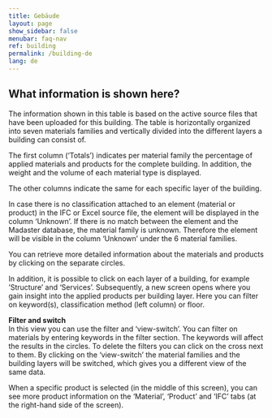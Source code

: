 ```yaml
---
title: Gebäude
layout: page
show_sidebar: false
menubar: faq-nav
ref: building
permalink: /building-de
lang: de
---
```


## What information is shown here?
The information shown in this table is based on the active source files that have been uploaded for this building. The table is horizontally organized into seven materials families and vertically divided into the different layers a building can consist of.

The first column (‘Totals’) indicates per material family the percentage of applied materials and products for the complete building. In addition, the weight and the volume of each material type is displayed.

The other columns indicate the same for each specific layer of the building.

In case there is no classification attached to an element (material or product) in the IFC or Excel source file, the element will be displayed in the column ‘Unknown’. If there is no match between the element and the Madaster database, the material family is unknown. Therefore the element will be visible in the column ‘Unknown’ under the 6 material families.

You can retrieve more detailed information about the materials and products by clicking on the separate circles.

In addition, it is possible to click on each layer of a building, for example ’Structure’ and ‘Services’. Subsequently, a new screen opens where you gain insight into the applied products per building layer. Here you can filter on keyword(s), classification method (left column) or floor.

**Filter and switch**  
In this view you can use the filter and ‘view-switch’. You can filter on materials by entering keywords in the filter section. The keywords will affect the results in the circles. To delete the filters you can click on the cross next to them. By clicking on the ‘view-switch’ the material families and the building layers will be switched, which gives you a different view of the same data.

When a specific product is selected (in the middle of this screen), you can see more product information on the ‘Material’, ‘Product’ and ‘IFC’ tabs (at the right-hand side of the screen).